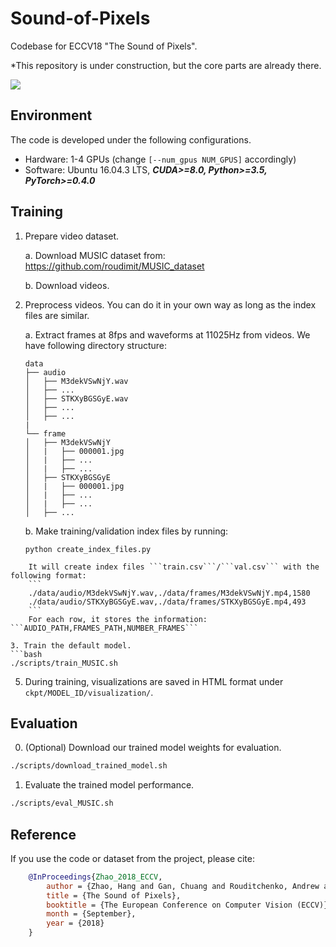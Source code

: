 # Sound-of-Pixels
Codebase for ECCV18 "The Sound of Pixels".

*This repository is under construction, but the core parts are already there.

<img src="./teaser.png"/>

## Environment
The code is developed under the following configurations.
- Hardware: 1-4 GPUs (change ```[--num_gpus NUM_GPUS]``` accordingly)
- Software: Ubuntu 16.04.3 LTS, ***CUDA>=8.0, Python>=3.5, PyTorch>=0.4.0***

## Training
1. Prepare video dataset.

    a. Download MUSIC dataset from: https://github.com/roudimit/MUSIC_dataset
    
    b. Download videos.

2. Preprocess videos. You can do it in your own way as long as the index files are similar.

    a. Extract frames at 8fps and waveforms at 11025Hz from videos. We have following directory structure:
    ```
    data
    ├── audio
    │   ├── M3dekVSwNjY.wav
    │   ├── ...
    │   ├── STKXyBGSGyE.wav
    │   ├── ...
    │   ├── ...
    |
    └── frame
    │   ├── M3dekVSwNjY
    │   |   ├── 000001.jpg
    │   |   ├── ...
    │   |   ├── ...
    │   ├── STKXyBGSGyE
    │   |   ├── 000001.jpg
    │   |   ├── ...
    │   |   ├── ...
    │   ├── ...
    ```
    
    b. Make training/validation index files by running:
    ```
    python create_index_files.py
```
    It will create index files ```train.csv```/```val.csv``` with the following format:
    ```
    ./data/audio/M3dekVSwNjY.wav,./data/frames/M3dekVSwNjY.mp4,1580
    ./data/audio/STKXyBGSGyE.wav,./data/frames/STKXyBGSGyE.mp4,493
    ```
    For each row, it stores the information: ```AUDIO_PATH,FRAMES_PATH,NUMBER_FRAMES```
    
3. Train the default model.
```bash
./scripts/train_MUSIC.sh
```

5. During training, visualizations are saved in HTML format under ```ckpt/MODEL_ID/visualization/```.

## Evaluation
0. (Optional) Download our trained model weights for evaluation.
```bash
./scripts/download_trained_model.sh
```

1. Evaluate the trained model performance.
```bash
./scripts/eval_MUSIC.sh
```

## Reference
If you use the code or dataset from the project, please cite:
```bibtex
    @InProceedings{Zhao_2018_ECCV,
        author = {Zhao, Hang and Gan, Chuang and Rouditchenko, Andrew and Vondrick, Carl and McDermott, Josh and Torralba, Antonio},
        title = {The Sound of Pixels},
        booktitle = {The European Conference on Computer Vision (ECCV)},
        month = {September},
        year = {2018}
    }
```
